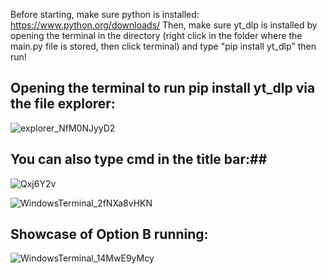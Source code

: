 Before starting, make sure python is installed: https://www.python.org/downloads/
Then, make sure yt_dlp is installed by opening the terminal in the directory (right click in the folder where the main.py file is stored, then click terminal) and type "pip install yt_dlp"
then run!

## Opening the terminal to run pip install yt_dlp via the file explorer: ##
![explorer_NfM0NJyyD2](https://github.com/2vsh/qBOXTools/assets/67459159/a227dc6d-cd8a-41f8-a8dd-a08eb579b386)

## You can also type cmd in the title bar:##
![Qxj6Y2v](https://github.com/2vsh/qBOXTools/assets/67459159/4002aa57-0c44-4d9f-8ea2-b4fc7c5df01e)

![WindowsTerminal_2fNXa8vHKN](https://github.com/2vsh/qBOXTools/assets/67459159/ee660697-01d4-49ea-a822-f2c5978d9584)

## Showcase of Option B running: ##
![WindowsTerminal_14MwE9yMcy](https://github.com/2vsh/qBOXTools/assets/67459159/712a5b54-607e-42db-95e7-e4de0c055280)

